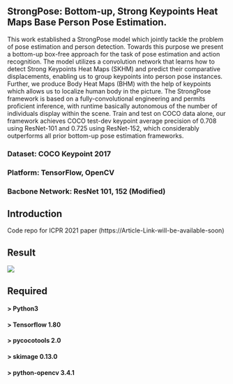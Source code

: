 ## StrongPose: Bottom-up, Strong Keypoints Heat Maps Base Person Pose Estimation.
This work established a StrongPose model which jointly tackle the problem of pose estimation and person detection. Towards this purpose we present a bottom-up box-free approach for the task of pose estimation and action recognition. The model utilizes a convolution network that learns how to detect Strong Keypoints Heat Maps (SKHM) and predict their comparative displacements, enabling us to group keypoints into person pose instances. Further, we produce Body Heat Maps (BHM) with the help of keypoints which allows us to localize human body in the picture. The StrongPose framework is based on a fully-convolutional engineering and permits proficient inference, with runtime basically autonomous of the number of individuals display within the scene. Train and test on COCO data alone, our framework achieves COCO test-dev keypoint average precision of 0.708 using ResNet-101 and 0.725 using ResNet-152, which considerably outperforms all prior bottom-up pose estimation frameworks.

### Dataset: COCO Keypoint 2017
### Platform: TensorFlow, OpenCV
### Bacbone Network: ResNet 101, 152 (Modified)

## Introduction
Code repo for ICPR 2021 paper (https://Article-Link-will-be-available-soon)

## Result
![](pic3.jpeg)

## Required
#### > Python3
#### > Tensorflow 1.80
#### > pycocotools 2.0
#### > skimage 0.13.0
#### > python-opencv 3.4.1

